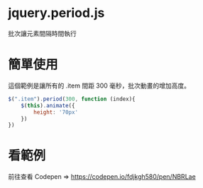 # jquery.period.js
批次讓元素間隔時間執行

# 簡單使用
這個範例是讓所有的 .item 間距 300 毫秒，批次動畫的增加高度。
````javascript
$(".item").period(300, function (index){
    $(this).animate({
        height: '70px'
    })  
})
````

# 看範例
前往查看 Codepen => https://codepen.io/fdjkgh580/pen/NBRLae
